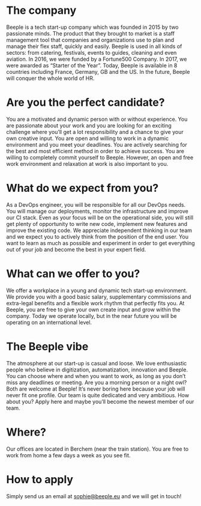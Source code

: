 # The company
Beeple is a tech start-up company which was founded in 2015 by two passionate minds. The product that they brought to market is a staff management tool that companies and organizations use to plan and manage their flex staff, quickly and easily. Beeple is used in all kinds of sectors: from catering, festivals, events to guides, cleaning and even aviation. In 2016, we were funded by a Fortune500 Company. In 2017, we were awarded as “Starter of the Year”. Today, Beeple is available in 8 countries including France, Germany, GB and the US. In the future, Beeple will conquer the whole world of HR.

# Are you the perfect candidate?
You are a motivated and dynamic person with or without experience. You are passionate about your work and you are looking for an exciting challenge where you’ll get a lot responsibility and a chance to give your own creative input. You are open and willing to work in a dynamic environment and you meet your deadlines. You are actively searching for the best and most efficient method in order to achieve success. You are willing to completely commit yourself to Beeple. However, an open and free work environment and relaxation at work is also important to you.

# What do we expect from you?
As a DevOps engineer, you will be responsible for all our DevOps needs. You will manage our deployments, monitor the infrastructure and improve our CI stack. Even as your focus will be on the operational side, you will still get plenty of opportunity to write new code, implement new features and improve the existing code. We appreciate independent thinking in our team and we expect you to actively think from the position of the end user. You want to learn as much as possible and experiment in order to get everything out of your job and become the best in your expert field.

# What can we offer to you?
We offer a workplace in a young and dynamic tech start-up environment. We provide you with a good basic salary, supplementary commissions and extra-legal benefits and a flexible work rhythm that perfectly fits you. At Beeple, you are free to give your own create input and grow within the company. Today we operate locally, but in the near future you will be operating on an international level.

# The Beeple vibe
The atmosphere at our start-up is casual and loose. We love enthusiastic people who believe in digitization, automatization, innovation and Beeple. You can choose where and when you want to work, as long as you don’t miss any deadlines or meeting. Are you a morning person or a night owl? Both are welcome at Beeple! It’s never boring here because your job will never fit one profile. Our team is quite dedicated and very ambitious. How about you? Apply here and maybe you’ll become the newest member of our team.

# Where?
Our offices are located in Berchem (near the train station). You are free to work from home a few days a week as you see fit.

# How to apply
Simply send us an email at sophie@beeple.eu and we will get in touch!
